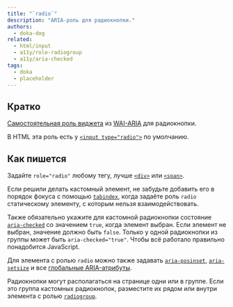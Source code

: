```yaml
---
title: "`radio`"
description: "ARIA-роль для радиокнопки."
authors:
  - doka-dog
related:
  - html/input
  - a11y/role-radiogroup
  - a11y/aria-checked
tags:
  - doka
  - placeholder
---
```


## Кратко

[Самостоятельная роль виджета](/a11y/aria-roles/#roli-vidzhetov) из [WAI-ARIA](/a11y/aria-intro/#specifikaciya) для радиокнопки.

В HTML эта роль есть у [`<input type="radio">`](/html/input/#type) по умолчанию.

## Как пишется

Задайте `role="radio"` любому тегу, лучше [`<div>`](/html/div/) или [`<span>`](/html/span/).

Если решили делать кастомный элемент, не забудьте добавить его в порядок фокуса с помощью [`tabindex`](/html/global-attrs/#tabindex), когда задаёте роль `radio` статическому элементу, с которым нельзя взаимодействовать.

Также обязательно укажите для кастомной радиокнопки состояние [`aria-checked`](/a11y/aria-checked/) со значением `true`, когда элемент выбран. Если элемент не выбран, значение должно быть `false`. Только у одной радиокнопки из группы может быть `aria-checked="true"`. Чтобы всё работало правильно понадобится JavaScript.

Для элемента с ролью `radio` можно также задавать [`aria-posinset`](/a11y/aria-posinset/), [`aria-setsize`](/a11y/aria-setsize/) и все [глобальные ARIA-атрибуты](/a11y/aria-attrs/#globalnye-atributy).

Радиокнопки могут располагаться на странице одни или в группе. Если это группа кастомных радиокнопок, разместите их рядом или внутри элемента с ролью [`radiogroup`](/a11y/role-radiogroup/).
